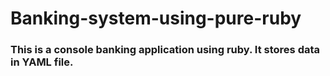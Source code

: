 # Banking-system-using-pure-ruby
<h3>
  This is a console banking application using ruby. It stores data in YAML file.
</h3>
